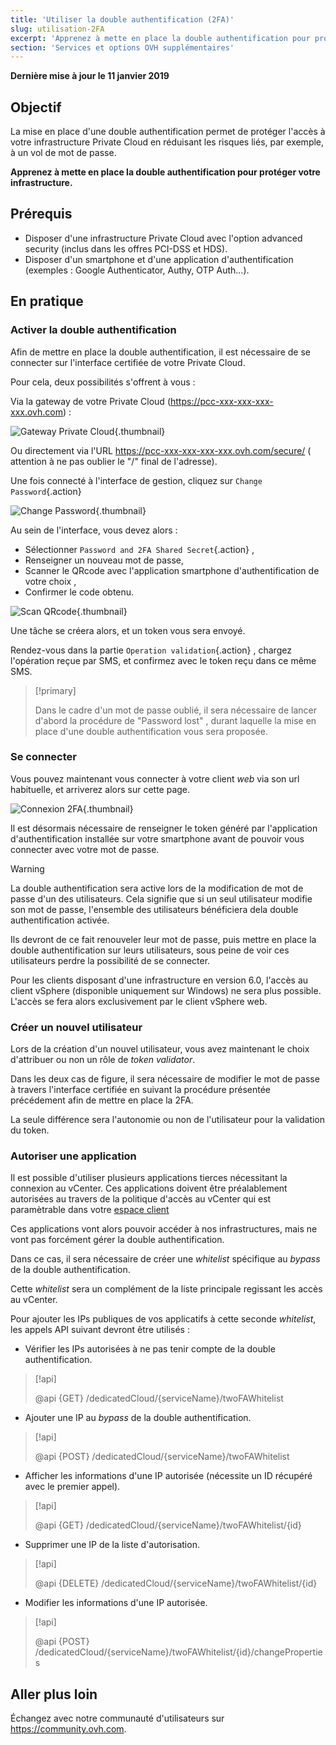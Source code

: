 ```yaml
---
title: 'Utiliser la double authentification (2FA)'
slug: utilisation-2FA
excerpt: 'Apprenez à mette en place la double authentification pour protéger votre infrastructure'
section: 'Services et options OVH supplémentaires'
---
```


**Dernière mise à jour le 11 janvier 2019**

## Objectif

La mise en place d'une double authentification permet de protéger l'accès à votre infrastructure Private Cloud en réduisant les risques liés, par exemple, à un vol de mot de passe.

**Apprenez à mette en place la double authentification pour protéger votre infrastructure.**

## Prérequis

- Disposer d'une infrastructure Private Cloud avec l'option advanced security (inclus dans les offres PCI-DSS et HDS).
- Disposer d'un smartphone et d'une application d'authentification (exemples : Google Authenticator, Authy, OTP Auth...).


## En pratique

### Activer la double authentification

Afin de mettre en place la double authentification, il est nécessaire de se connecter sur l'interface certifiée de votre Private Cloud.

Pour cela, deux possibilités s'offrent à vous :
	
Via la gateway de votre Private Cloud (https://pcc-xxx-xxx-xxx-xxx.ovh.com) : 

![Gateway Private Cloud](images/gatewayPCC.jpg){.thumbnail}

Ou directement via l'URL https://pcc-xxx-xxx-xxx-xxx.ovh.com/secure/ ( attention à ne pas oublier le "/" final de l'adresse).


Une fois connecté à l'interface de gestion, cliquez sur `Change Password`{.action}

![Change Password](images/selectChangePassword.jpg){.thumbnail}

Au sein de l'interface, vous devez alors :
	
* Sélectionner  `Password and 2FA Shared Secret`{.action} ,
* Renseigner un nouveau mot de passe, 
* Scanner le QRcode avec l'application smartphone d'authentification de votre choix ,
* Confirmer le code obtenu.

![Scan QRcode](images/scanQRcode.jpg){.thumbnail}

Une tâche se créera alors, et un token vous sera envoyé.

Rendez-vous dans la partie `Operation validation`{.action} , chargez l'opération reçue par SMS, et confirmez avec le token reçu dans ce même SMS.

> [!primary]
>
> Dans le cadre d'un mot de passe oublié, il sera nécessaire de lancer d'abord la procédure de "Password lost" , durant laquelle la mise en place d'une double authentification vous sera proposée.
>

### Se connecter

Vous pouvez maintenant vous connecter à votre client *web* via son url habituelle, et arriverez alors sur cette page.

![Connexion 2FA](images/2FAtoken.jpg){.thumbnail}

Il est désormais nécessaire de renseigner le token généré par l'application d'authentification installée sur votre smartphone avant de pouvoir vous connecter avec votre mot de passe.


> [!warning]
>
> La double authentification sera active lors de la modification de mot de passe d'un des utilisateurs. Cela signifie que si un seul utilisateur modifie son mot de passe, l'ensemble des utilisateurs bénéficiera dela double authentification activée. 
>
> Ils devront de ce fait renouveler leur mot de passe, puis mettre en place la double authentification sur leurs utilisateurs, sous peine de voir ces utilisateurs perdre la possibilité de se connecter.
>
> Pour les clients disposant d'une infrastructure en version 6.0, l'accès au client vSphere (disponible uniquement sur Windows) ne sera plus possible. L'accès se fera alors exclusivement par le client vSphere web.
>

### Créer un nouvel utilisateur

Lors de la création d'un nouvel utilisateur, vous avez maintenant le choix d'attribuer ou non un rôle de *token validator*.

Dans les deux cas de figure, il sera nécessaire de modifier le mot de passe à travers l'interface certifiée en suivant la procédure présentée précédement afin de mettre en place la 2FA.

La seule différence sera l'autonomie ou non de l'utilisateur pour la validation du token.

### Autoriser une application

Il est possible d'utiliser plusieurs applications tierces nécessitant la connexion au vCenter.
Ces applications doivent être préalablement autorisées au travers de la politique d'accès au vCenter qui est paramètrable dans votre [espace client](https://docs.ovh.com/fr/private-cloud/manager-ovh-private-cloud/#securite)

Ces applications vont alors pouvoir accéder à nos infrastructures, mais ne vont pas forcément gérer la double authentification.

Dans ce cas, il sera nécessaire de créer une *whitelist* spécifique au *bypass* de la double authentification.

Cette *whitelist* sera un complément de la liste principale regissant les accès au vCenter.

Pour ajouter les IPs publiques de vos applicatifs à cette seconde *whitelist*, les appels API suivant devront être utilisés : 

- Vérifier les IPs autorisées à ne pas tenir compte de la double authentification.

> [!api]
>
> @api {GET} /dedicatedCloud/{serviceName}/twoFAWhitelist
>

- Ajouter une IP au *bypass* de la double authentification.

> [!api]
>
> @api {POST} /dedicatedCloud/{serviceName}/twoFAWhitelist
>

- Afficher les informations d'une IP autorisée (nécessite un ID récupéré avec le premier appel).

> [!api]
>
> @api {GET} /dedicatedCloud/{serviceName}/twoFAWhitelist/{id}
>

- Supprimer une IP de la liste d'autorisation.

> [!api]
>
> @api {DELETE} /dedicatedCloud/{serviceName}/twoFAWhitelist/{id}
>

- Modifier les informations d'une IP autorisée.

> [!api]
>
> @api {POST} /dedicatedCloud/{serviceName}/twoFAWhitelist/{id}/changeProperties
>

## Aller plus loin

Échangez avec notre communauté d'utilisateurs sur <https://community.ovh.com>.